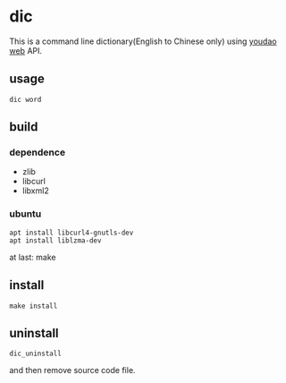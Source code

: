# dic
This is a command line dictionary(English to Chinese only) using [youdao web](https://www.youdao.com/) API.

## usage 

    dic word


## build
### dependence
* zlib
* libcurl
* libxml2

### ubuntu
    apt install libcurl4-gnutls-dev
    apt install liblzma-dev

at last:
    make

## install 

    make install 


## uninstall 

    dic_uninstall 
and then remove source code file.
